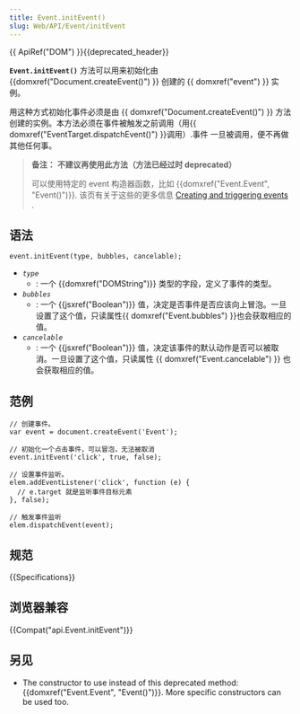 ```yaml
---
title: Event.initEvent()
slug: Web/API/Event/initEvent
---
```


{{ ApiRef("DOM") }}{{deprecated_header}}

**`Event.initEvent()`** 方法可以用来初始化由{{domxref("Document.createEvent()") }} 创建的 {{ domxref("event") }} 实例。

用这种方式初始化事件必须是由 {{ domxref("Document.createEvent()") }} 方法创建的实例。本方法必须在事件被触发之前调用（用{{ domxref("EventTarget.dispatchEvent()") }}调用）.事件 一旦被调用，便不再做其他任何事。

> **备注：** **不建议再使用此方法（方法已经过时 deprecated）**
>
> 可以使用特定的 event 构造器函数，比如 {{domxref("Event.Event", "Event()")}}. 该页有关于这些的更多信息 [Creating and triggering events](/zh-CN/docs/Web/Guide/Events/Creating_and_triggering_events) .

## 语法

```
event.initEvent(type, bubbles, cancelable);
```

- _`type`_
  - : 一个 {{domxref("DOMString")}} 类型的字段，定义了事件的类型。
- _`bubbles`_
  - : 一个 {{jsxref("Boolean")}} 值，决定是否事件是否应该向上冒泡。一旦设置了这个值，只读属性{{ domxref("Event.bubbles") }}也会获取相应的值。
- _`cancelable`_
  - : 一个 {{jsxref("Boolean")}} 值，决定该事件的默认动作是否可以被取消。一旦设置了这个值，只读属性 {{ domxref("Event.cancelable") }} 也会获取相应的值。

## 范例

```
// 创建事件。
var event = document.createEvent('Event');

// 初始化一个点击事件，可以冒泡，无法被取消
event.initEvent('click', true, false);

// 设置事件监听。
elem.addEventListener('click', function (e) {
  // e.target 就是监听事件目标元素
}, false);

// 触发事件监听
elem.dispatchEvent(event);
```

## 规范

{{Specifications}}

## 浏览器兼容

{{Compat("api.Event.initEvent")}}

## 另见

- The constructor to use instead of this deprecated method: {{domxref("Event.Event", "Event()")}}. More specific constructors can be used too.
